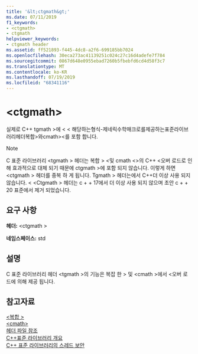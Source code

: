 ```yaml
---
title: '&lt;ctgmath&gt;'
ms.date: 07/11/2019
f1_keywords:
- <ctgmath>
- ctgmath
helpviewer_keywords:
- ctgmath header
ms.assetid: ff521893-f445-4dc8-a2f6-699185bb7024
ms.openlocfilehash: 30eca273ac41139251c024c27c16d4adefe7f784
ms.sourcegitcommit: 0867d648e0955ebad7260b5fbebfd6cd4d58f3c7
ms.translationtype: MT
ms.contentlocale: ko-KR
ms.lasthandoff: 07/19/2019
ms.locfileid: "68341116"
---
```

# <a name="ltctgmathgt"></a>&lt;ctgmath&gt;

실제로 C++ tgmath >에 \< \< 해당하는형식-제네릭수학매크로를제공하는표준라이브러리헤더복합>와cmath>\<를 포함 합니다.

> [!NOTE]
> C 표준 라이브러리 \<tgmath > 헤더는 복합 > \<및 cmath \<>의 C++ \<오버 로드로 인해 효과적으로 대체 되기 때문에 ctgmath >에 포함 되지 않습니다. 이렇게 하면 \<ctgmath > 헤더를 중복 하 게 됩니다. Tgmath > 헤더는에서 C++더 이상 사용 되지 않습니다. \< \<Ctgmath > 헤더는 c + + 17에서 더 이상 사용 되지 않으며 초안 c + + 20 표준에서 제거 되었습니다.

## <a name="requirements"></a>요구 사항

**헤더:** \<ctgmath >

**네임스페이스:** std

## <a name="remarks"></a>설명

C 표준 라이브러리 헤더 \<tgmath >의 기능은 복잡 한 > 및 \<cmath >에서 \<오버 로드에 의해 제공 됩니다.

## <a name="see-also"></a>참고자료

[\<복합 >](complex.md)\
[\<cmath>](cmath.md)\
[헤더 파일 참조](cpp-standard-library-header-files.md)\
[C++표준 라이브러리 개요](cpp-standard-library-overview.md)\
[C++ 표준 라이브러리의 스레드 보안](thread-safety-in-the-cpp-standard-library.md)
